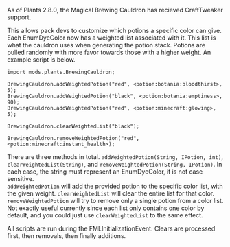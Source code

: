 As of Plants 2.8.0, the Magical Brewing Cauldron has recieved CraftTweaker support.

This allows pack devs to customize which potions a specific color can give.  Each EnumDyeColor now has a weighted list associated with it.  This list is what the cauldron uses when generating the potion stack.  Potions are pulled randomly with more favor towards those with a higher weight.  An example script is below.

```
import mods.plants.BrewingCauldron;

BrewingCauldron.addWeightedPotion("red", <potion:botania:bloodthirst>, 5);
BrewingCauldron.addWeightedPotion("black", <potion:botania:emptiness>, 90);
BrewingCauldron.addWeightedPotion("red", <potion:minecraft:glowing>, 5);

BrewingCauldron.clearWeightedList("black");

BrewingCauldron.removeWeightedPotion("red", <potion:minecraft:instant_health>);
```

There are three methods in total.  `addWeightedPotion(String, IPotion, int)`, `clearWeightedList(String)`, and `removeWeightedPotion(String, IPotion)`.  In each case, the string must represent an EnumDyeColor, it is not case sensitive.  
`addWeightedPotion` will add the provided potion to the specific color list, with the given weight.
`clearWeightedList` will clear the entire list for that color.
`removeWeightedPotion` will try to remove only a single potion from a color list.  Not exactly useful currently since each list only contains one color by default, and you could just use `clearWeightedList` to the same effect.

All scripts are run during the FMLInitializationEvent.  Clears are processed first, then removals, then finally additions.